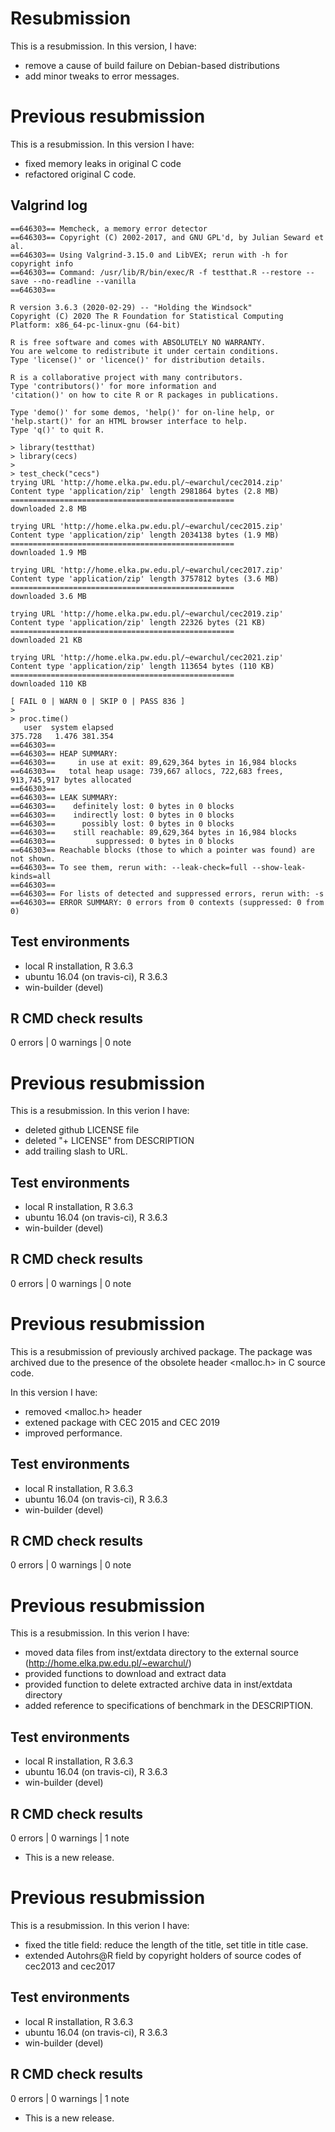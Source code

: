 # Resubmission

This is a resubmission. In this version, I have:

* remove a cause of build failure on Debian-based distributions
* add minor tweaks to error messages.

# Previous resubmission

This is a resubmission. In this version I have:

* fixed memory leaks in original C code
* refactored original C code.

## Valgrind log

```
==646303== Memcheck, a memory error detector
==646303== Copyright (C) 2002-2017, and GNU GPL'd, by Julian Seward et al.
==646303== Using Valgrind-3.15.0 and LibVEX; rerun with -h for copyright info
==646303== Command: /usr/lib/R/bin/exec/R -f testthat.R --restore --save --no-readline --vanilla
==646303== 

R version 3.6.3 (2020-02-29) -- "Holding the Windsock"
Copyright (C) 2020 The R Foundation for Statistical Computing
Platform: x86_64-pc-linux-gnu (64-bit)

R is free software and comes with ABSOLUTELY NO WARRANTY.
You are welcome to redistribute it under certain conditions.
Type 'license()' or 'licence()' for distribution details.

R is a collaborative project with many contributors.
Type 'contributors()' for more information and
'citation()' on how to cite R or R packages in publications.

Type 'demo()' for some demos, 'help()' for on-line help, or
'help.start()' for an HTML browser interface to help.
Type 'q()' to quit R.

> library(testthat)
> library(cecs)
> 
> test_check("cecs")
trying URL 'http://home.elka.pw.edu.pl/~ewarchul/cec2014.zip'
Content type 'application/zip' length 2981864 bytes (2.8 MB)
==================================================
downloaded 2.8 MB

trying URL 'http://home.elka.pw.edu.pl/~ewarchul/cec2015.zip'
Content type 'application/zip' length 2034138 bytes (1.9 MB)
==================================================
downloaded 1.9 MB

trying URL 'http://home.elka.pw.edu.pl/~ewarchul/cec2017.zip'
Content type 'application/zip' length 3757812 bytes (3.6 MB)
==================================================
downloaded 3.6 MB

trying URL 'http://home.elka.pw.edu.pl/~ewarchul/cec2019.zip'
Content type 'application/zip' length 22326 bytes (21 KB)
==================================================
downloaded 21 KB

trying URL 'http://home.elka.pw.edu.pl/~ewarchul/cec2021.zip'
Content type 'application/zip' length 113654 bytes (110 KB)
==================================================
downloaded 110 KB

[ FAIL 0 | WARN 0 | SKIP 0 | PASS 836 ]
> 
> proc.time()
   user  system elapsed 
375.728   1.476 381.354 
==646303== 
==646303== HEAP SUMMARY:
==646303==     in use at exit: 89,629,364 bytes in 16,984 blocks
==646303==   total heap usage: 739,667 allocs, 722,683 frees, 913,745,917 bytes allocated
==646303== 
==646303== LEAK SUMMARY:
==646303==    definitely lost: 0 bytes in 0 blocks
==646303==    indirectly lost: 0 bytes in 0 blocks
==646303==      possibly lost: 0 bytes in 0 blocks
==646303==    still reachable: 89,629,364 bytes in 16,984 blocks
==646303==         suppressed: 0 bytes in 0 blocks
==646303== Reachable blocks (those to which a pointer was found) are not shown.
==646303== To see them, rerun with: --leak-check=full --show-leak-kinds=all
==646303== 
==646303== For lists of detected and suppressed errors, rerun with: -s
==646303== ERROR SUMMARY: 0 errors from 0 contexts (suppressed: 0 from 0)

```

## Test environments
* local R installation, R 3.6.3
* ubuntu 16.04 (on travis-ci), R 3.6.3
* win-builder (devel)

## R CMD check results

0 errors | 0 warnings | 0 note


# Previous resubmission

This is a resubmission. In this verion I have:

* deleted github LICENSE file
* deleted "+ LICENSE" from DESCRIPTION 
* add trailing slash to URL.


## Test environments
* local R installation, R 3.6.3
* ubuntu 16.04 (on travis-ci), R 3.6.3
* win-builder (devel)

## R CMD check results

0 errors | 0 warnings | 0 note

# Previous resubmission

This is a resubmission of previously archived package. The package was archived
due to the presence of the obsolete header <malloc.h> in C source code.

In this version I have:

* removed <malloc.h> header
* extened package with CEC 2015 and CEC 2019 
* improved performance.

## Test environments
* local R installation, R 3.6.3
* ubuntu 16.04 (on travis-ci), R 3.6.3
* win-builder (devel)

## R CMD check results

0 errors | 0 warnings | 0 note

# Previous resubmission

This is a resubmission. In this verion I have:

* moved data files from inst/extdata directory to the external source (http://home.elka.pw.edu.pl/~ewarchul/)
* provided functions to download and extract data 
* provided function to delete extracted archive data in inst/extdata directory 
* added reference to specifications of benchmark in the DESCRIPTION.

## Test environments
* local R installation, R 3.6.3
* ubuntu 16.04 (on travis-ci), R 3.6.3
* win-builder (devel)

## R CMD check results

0 errors | 0 warnings | 1 note

* This is a new release.

# Previous resubmission

This is a resubmission. In this verion I have:

* fixed the title field: reduce the length of the title, set title in title case.
* extended Autohrs@R field by copyright holders of source codes of cec2013 and cec2017


## Test environments
* local R installation, R 3.6.3
* ubuntu 16.04 (on travis-ci), R 3.6.3
* win-builder (devel)

## R CMD check results

0 errors | 0 warnings | 1 note

* This is a new release.
